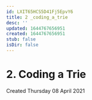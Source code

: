 ```yaml
---
id: LXIT65HCS5D41Fj5EpvY6
title: 2 _coding_a_trie
desc: ''
updated: 1644767656951
created: 1644767656951
stub: false
isDir: false
---
```

# 2. Coding a Trie
Created Thursday 08 April 2021



